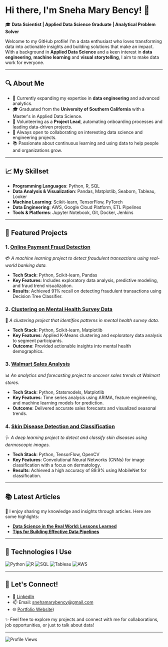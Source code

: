 # Hi there, I'm Sneha Mary Bency! 👋

🎓 **Data Scientist | Applied Data Science Graduate | Analytical Problem Solver**

Welcome to my GitHub profile! I’m a data enthusiast who loves transforming data into actionable insights and building solutions that make an impact. With a background in **Applied Data Science** and a keen interest in **data engineering**, **machine learning** and **visual storytelling**, I aim to make data work for everyone.

---

## 🔍 About Me
- 🌱 Currently expanding my expertise in **data engineering** and advanced analytics.
- 🎓 Graduated from the **University of Southern California** with a Master's in Applied Data Science.
- 💼 Volunteering as a **Project Lead**, automating onboarding processes and leading data-driven projects.
- 🤝 Always open to collaborating on interesting data science and engineering projects.
- 📚 Passionate about continuous learning and using data to help people and organizations grow.

---

## 📈 My Skillset
- **Programming Languages**: Python, R, SQL
- **Data Analysis & Visualization**: Pandas, Matplotlib, Seaborn, Tableau, Looker
- **Machine Learning**: Scikit-learn, TensorFlow, PyTorch
- **Data Engineering**: AWS, Google Cloud Platform, ETL Pipelines
- **Tools & Platforms**: Jupyter Notebook, Git, Docker, Jenkins

---

## 🌟 Featured Projects

### 1. [Online Payment Fraud Detection](https://github.com/snehaben24/Online-Payment-Fraud-detection)
💳 *A machine learning project to detect fraudulent transactions using real-world banking data.*
- **Tech Stack**: Python, Scikit-learn, Pandas
- **Key Features**: Includes exploratory data analysis, predictive modeling, and fraud trend visualization.
- **Results**: Achieved 91% recall on detecting fraudulent transactions using Decision Tree Classifier.

### 2. [Clustering on Mental Health Survey Data](https://github.com/snehaben24/Clustering-on-mental-health-survey-data)
🧠 *A clustering project that identifies patterns in mental health survey data.*
- **Tech Stack**: Python, Scikit-learn, Matplotlib
- **Key Features**: Applied K-Means clustering and exploratory data analysis to segment participants.
- **Outcome**: Provided actionable insights into mental health demographics.

### 3. [Walmart Sales Analysis](https://github.com/snehaben24/Sales_data_forecasting_walmart)
📊 *An analytics and forecasting project to uncover sales trends at Walmart stores.*
- **Tech Stack**: Python, Statsmodels, Matplotlib
- **Key Features**: Time series analysis using ARIMA, feature engineering, and machine learning models for prediction.
- **Outcome**: Delivered accurate sales forecasts and visualized seasonal trends.

### 4. [Skin Disease Detection and Classification](https://github.com/snehaben24/Skin-disease-detection-and-classification)
🩺 *A deep learning project to detect and classify skin diseases using dermoscopic images.*
- **Tech Stack**: Python, TensorFlow, OpenCV
- **Key Features**: Convolutional Neural Networks (CNNs) for image classification with a focus on dermatology.
- **Results**: Achieved a high accuracy of 89.9% using MobileNet for classification.

---

## 📚 Latest Articles
📝 I enjoy sharing my knowledge and insights through articles. Here are some highlights:
- **[Data Science in the Real World: Lessons Learned](https://www.linkedin.com/in/yourusername/)**
- **[Tips for Building Effective Data Pipelines](https://www.linkedin.com/in/yourusername/)**

---

## 🔧 Technologies I Use
![Python](https://img.shields.io/badge/Python-3776AB?style=for-the-badge&logo=python&logoColor=white)
![R](https://img.shields.io/badge/R-276DC3?style=for-the-badge&logo=r&logoColor=white)
![SQL](https://img.shields.io/badge/SQL-4479A1?style=for-the-badge&logo=postgresql&logoColor=white)
![Tableau](https://img.shields.io/badge/Tableau-E97627?style=for-the-badge&logo=tableau&logoColor=white)
![AWS](https://img.shields.io/badge/AWS-FF9900?style=for-the-badge&logo=amazon-aws&logoColor=white)

---

## 🤝 Let's Connect!
- 💼 [LinkedIn](https://www.linkedin.com/in/snehabency/)
- 📫 Email: [snehamarybency@gmail.com](mailto:your.email@example.com)
- 🌐 [Portfolio Website](https://snehaben24.github.io/Portfolio/))

✨ Feel free to explore my projects and connect with me for collaborations, job opportunities, or just to talk about data!

---

![Profile Views](https://komarev.com/ghpvc/?username=yourusername&color=brightgreen)

